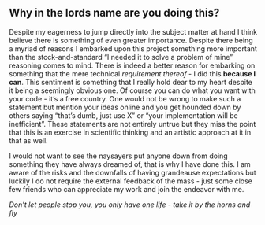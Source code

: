 ## Why in the lords name are you doing this?

Despite my eagerness to jump directly into the subject matter at hand I
think believe there is something of even greater importance. Despite
there being a myriad of reasons I embarked upon this project something
more important than the stock-and-standard “I needed it to solve a
problem of mine” reasoning comes to mind. There is indeed a better
reason for embarking on something that the mere technical *requirement
thereof* - I did this **because I can**. This sentiment is something
that I really hold dear to my heart despite it being a seemingly obvious
one. Of course you can do what you want with your code - it’s a free
country. One would not be wrong to make such a statement but mention
your ideas online and you get hounded down by others saying “that’s
dumb, just use X” or “your implementation will be inefficient”. These
statements are not entirely untrue but they miss the point that this is
an exercise in scientific thinking and an artistic approach at it in
that as well.

I would not want to see the naysayers put anyone down from doing
something they have always dreamed of, that is why I have done this. I
am aware of the risks and the downfalls of having grandeause
expectations but luckily I do not require the external feedback of the
mass - just some close few friends who can appreciate my work and join
the endeavor with me.

*Don’t let people stop you, you only have one life - take it by the
horns and fly*
